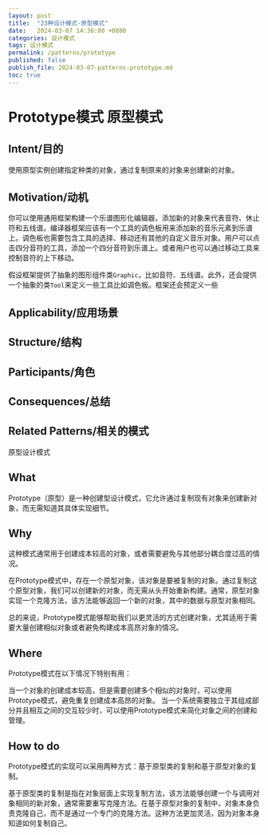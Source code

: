 ```yaml
---
layout: post
title:  "23种设计模式-原型模式"
date:   2024-03-07 14:36:00 +0800
categories: 设计模式
tags: 设计模式
permalink: /patterns/prototype
published: false
publish_file: 2024-03-07-patterns-prototype.md
toc: true
---
```

# Prototype模式 原型模式

## Intent/目的

使用原型实例创建指定种类的对象，通过复制原来的对象来创建新的对象。

## Motivation/动机

你可以使用通用框架构建一个乐谱图形化编辑器，添加新的对象来代表音符、休止符和五线谱。编译器框架应该有一个工具的调色板用来添加新的音乐元素到乐谱上。调色板也需要包含工具的选择、移动还有其他的自定义音乐对象。用户可以点击四分音符的工具，添加一个四分音符到乐谱上。或者用户也可以通过移动工具来控制音符的上下移动。

假设框架提供了抽象的图形组件类`Graphic`，比如音符、五线谱。此外，还会提供一个抽象的类`Tool`来定义一些工具比如调色板。框架还会预定义一些


## Applicability/应用场景

## Structure/结构

## Participants/角色

## Consequences/总结

## Related Patterns/相关的模式


原型设计模式

## What 
Prototype（原型）是一种创建型设计模式，它允许通过复制现有对象来创建新对象，而无需知道其具体实现细节。

## Why

这种模式通常用于创建成本较高的对象，或者需要避免与其他部分耦合度过高的情况。

在Prototype模式中，存在一个原型对象，该对象是要被复制的对象。通过复制这个原型对象，我们可以创建新的对象，而无需从头开始重新构建。通常，原型对象实现一个克隆方法，该方法能够返回一个新的对象，其中的数据与原型对象相同。

总的来说，Prototype模式能够帮助我们以更灵活的方式创建对象，尤其适用于需要大量创建相似对象或者避免构建成本高昂对象的情况。

## Where
Prototype模式在以下情况下特别有用：

当一个对象的创建成本较高，但是需要创建多个相似的对象时，可以使用Prototype模式，避免重复创建成本高昂的对象。
当一个系统需要独立于其组成部分并且相互之间的交互较少时，可以使用Prototype模式来简化对象之间的创建和管理。

## How to do 
Prototype模式的实现可以采用两种方式：基于原型类的复制和基于原型对象的复制。

基于原型类的复制是指在对象层面上实现复制方法，该方法能够创建一个与调用对象相同的新对象，通常需要重写克隆方法。在基于原型对象的复制中，对象本身负责克隆自己，而不是通过一个专门的克隆方法。这种方法更加灵活，因为对象本身知道如何复制自己。


